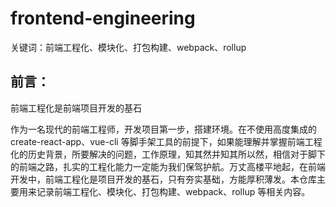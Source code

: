 # frontend-engineering

关键词：前端工程化、模块化、打包构建、webpack、rollup

## 前言：

前端工程化是前端项目开发的基石

作为一名现代的前端工程师，开发项目第一步，搭建环境。在不使用高度集成的 create-react-app、vue-cli 等脚手架工具的前提下，如果能理解并掌握前端工程化的历史背景，所要解决的问题，工作原理，知其然并知其所以然，相信对于脚下的前端之路，扎实的工程化能力一定能为我们保驾护航。万丈高楼平地起，在前端开发中，前端工程化是项目开发的基石，只有夯实基础，方能厚积薄发。本仓库主要用来记录前端工程化、模块化、打包构建、webpack、rollup 等相关内容。
